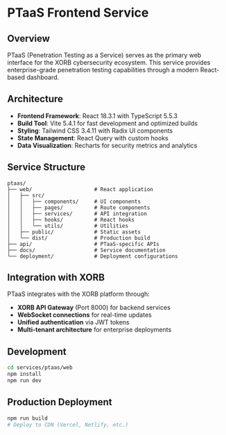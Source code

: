 # PTaaS Frontend Service

## Overview
PTaaS (Penetration Testing as a Service) serves as the primary web interface for the XORB cybersecurity ecosystem. This service provides enterprise-grade penetration testing capabilities through a modern React-based dashboard.

## Architecture
- **Frontend Framework**: React 18.3.1 with TypeScript 5.5.3
- **Build Tool**: Vite 5.4.1 for fast development and optimized builds
- **Styling**: Tailwind CSS 3.4.11 with Radix UI components
- **State Management**: React Query with custom hooks
- **Data Visualization**: Recharts for security metrics and analytics

## Service Structure
```
ptaas/
├── web/                    # React application
│   ├── src/
│   │   ├── components/     # UI components
│   │   ├── pages/          # Route components
│   │   ├── services/       # API integration
│   │   ├── hooks/          # React hooks
│   │   └── utils/          # Utilities
│   ├── public/             # Static assets
│   └── dist/               # Production build
├── api/                    # PTaaS-specific APIs
├── docs/                   # Service documentation
└── deployment/             # Deployment configurations
```

## Integration with XORB
PTaaS integrates with the XORB platform through:
- **XORB API Gateway** (Port 8000) for backend services
- **WebSocket connections** for real-time updates
- **Unified authentication** via JWT tokens
- **Multi-tenant architecture** for enterprise deployments

## Development
```bash
cd services/ptaas/web
npm install
npm run dev
```

## Production Deployment
```bash
npm run build
# Deploy to CDN (Vercel, Netlify, etc.)
```
